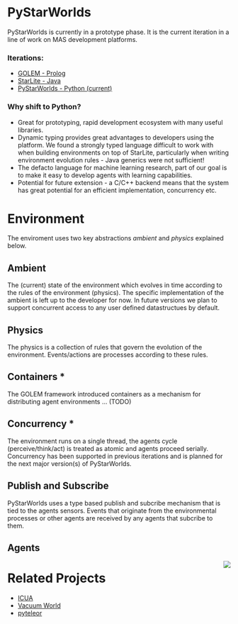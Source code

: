 # PyStarWorlds

PyStarWorlds is currently in a prototype phase. It is the current iteration in a line of work on MAS development platforms.

### Iterations:

- [GOLEM - Prolog]()
- [StarLite - Java]()
- [PyStarWorlds - Python (current)](https://github.com/dicelab-rhul/pystarworlds)

### Why shift to Python? 

- Great for prototyping, rapid development ecosystem with many useful libraries.
- Dynamic typing provides great advantages to developers using the platform. We found a strongly typed language difficult to work with when building environments on top of StarLite, particularly when writing environment evolution rules - Java generics were not sufficient!
- The defacto language for machine learning research, part of our goal is to make it easy to develop agents with learning capabilities.
- Potential for future extension - a C/C++ backend means that the system has great potential for an efficient implementation, concurrency etc. 

# Environment

The enviroment uses two key abstractions _ambient_ and _physics_ explained below.

## Ambient

The (current) state of the environment which evolves in time according to the rules of the environment (physics). The specific implementation of the ambient is left up to the developer for now. In future versions we plan to support concurrent access to any user defined datastructues by default. 

## Physics

The physics is a collection of rules that govern the evolution of the environment. Events/actions are processes according to these rules.

## Containers * 

The GOLEM framework introduced containers as a mechanism for distributing agent environments ... (TODO) 

## Concurrency * 

The environment runs on a single thread, the agents cycle (perceive/think/act) is treated as atomic and agents proceed serially. 
Concurrency has been supported in previous iterations and is planned for the next major version(s) of PyStarWorlds.

## Publish and Subscribe

PyStarWorlds uses a type based publish and subcribe mechanism that is tied to the agents sensors. Events that originate from the environmental processes or other agents are received by any agents that subcribe to them.

## Agents

<img align="right" src="docs/agent.png">

# Related Projects

- [ICUA](https://github.com/dicelab-rhul/ICUA)
- [Vacuum World](https://github.com/dicelab-rhul/vacuumworld) 
- [pyteleor](https://github.com/BenedictWilkins/pyteleor/tree/master/pyteleor)

